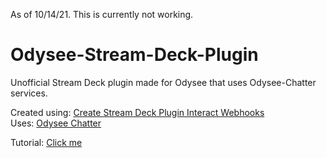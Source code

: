As of 10/14/21. This is currently not working.

# Odysee-Stream-Deck-Plugin
Unofficial Stream Deck plugin made for Odysee that uses Odysee-Chatter services.

Created using: [Create Stream Deck Plugin Interact Webhooks](https://www.thepolyglotdeveloper.com/2020/07/create-stream-deck-plugin-interact-webhooks/)  
Uses: [Odysee Chatter](https://www.odysee-chatter.com)

Tutorial: [Click me](https://www.odysee-chatter.com/streamdeck)

